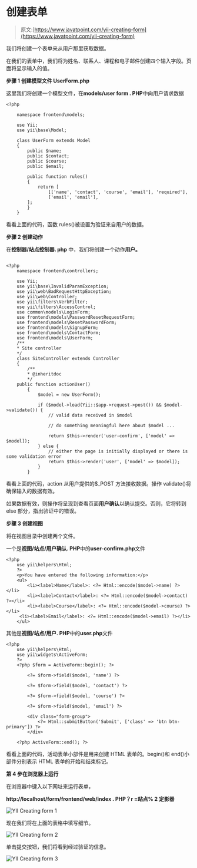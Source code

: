 # 创建表单

> 原文:[https://www.javatpoint.com/yii-creating-form](https://www.javatpoint.com/yii-creating-form)

我们将创建一个表单来从用户那里获取数据。

在我们的表单中，我们将为姓名、联系人、课程和电子邮件创建四个输入字段。页面将显示输入的值。

**步骤 1 创建模型文件 UserForm.php**

这里我们将创建一个模型文件，在**models/user form . PHP**中向用户请求数据

```
<?php 

	namespace frontend\models; 

	use Yii; 
	use yii\base\Model; 

	class UserForm extends Model 
	{ 
    	public $name; 
    	public $contact; 
    	public $course; 
    	public $email; 

    	public function rules() 
    	{ 
        	return [ 
            	[['name', 'contact', 'course', 'email'], 'required'], 
            	['email', 'email'], 
       	]; 
    	} 
	} 

```

看看上面的代码，函数 rules()被设置为验证来自用户的数据。

**步骤 2 创建动作**

在**控制器/站点控制器. php** 中，我们将创建一个动作**用户。**

```

<?php 
	namespace frontend\controllers; 

	use Yii; 
	use yii\base\InvalidParamException; 
	use yii\web\BadRequestHttpException; 
	use yii\web\Controller; 
	use yii\filters\VerbFilter; 
	use yii\filters\AccessControl; 
	use common\models\LoginForm; 
	use frontend\models\PasswordResetRequestForm; 
	use frontend\models\ResetPasswordForm; 
	use frontend\models\SignupForm; 
	use frontend\models\ContactForm; 
	use frontend\models\UserForm; 
	/** 
 	* Site controller 
 	*/ 
	class SiteController extends Controller 
	{ 
    	/** 
     	* @inheritdoc 
     	*/ 
	public function actionUser() 
    	{ 
        	$model = new UserForm(); 

        	if ($model->load(Yii::$app->request->post()) && $model->validate()) { 
            	// valid data received in $model 

            	// do something meaningful here about $model ... 

            	return $this->render('user-confirm', ['model' => $model]); 
        	} else { 
            	// either the page is initially displayed or there is some validation error 
            	return $this->render('user', ['model' => $model]); 
        	} 
    	} 

```

看看上面的代码，action 从用户提供的$_POST 方法接收数据。操作 validate()将确保输入的数据有效。

如果数据有效，则操作将呈现到查看页面**用户确认**以确认提交。否则，它将转到 else 部分，指出验证中的错误。

**步骤 3 创建视图**

将在视图目录中创建两个文件。

一个是**视图/站点/用户确认. PHP**中的**user-confirm.php**文件

```
<?php 
	use yii\helpers\Html; 
	?> 
	<p>You have entered the following information:</p> 
	<ul> 
    	<li><label>Name</label>: <?= Html::encode($model->name) ?></li> 
    	<li><label>Contact</label>: <?= Html::encode($model->contact) ?></li> 
    	<li><label>Course</label>: <?= Html::encode($model->course) ?></li> 
   	 <li><label>Email</label>: <?= Html::encode($model->email) ?></li> 
	</ul>

```

其他是**视图/站点/用户. PHP**中的**user.php**文件

```
<?php 
	use yii\helpers\Html; 
	use yii\widgets\ActiveForm; 
	?> 
	<?php $form = ActiveForm::begin(); ?> 

    	<?= $form->field($model, 'name') ?> 

    	<?= $form->field($model, 'contact') ?> 

     	<?= $form->field($model, 'course') ?> 

      	<?= $form->field($model, 'email') ?> 

    	<div class="form-group"> 
        	<?= Html::submitButton('Submit', ['class' => 'btn btn-primary']) ?> 
    	</div> 

	<?php ActiveForm::end(); ?>

```

看看上面的代码，活动表单小部件是用来创建 HTML 表单的。begin()和 end()小部件分别表示 HTML 表单的开始和结束标记。

**第 4 步在浏览器上运行**

在浏览器中键入以下网址来运行表单，

**http://localhost/form/frontend/web/index . PHP？r =站点% 2 定影器**

![YII Creating form 1](../Images/61ef0968abdc66294ef0e497c10eb555.png)

现在我们将在上面的表格中填写细节。

![YII Creating form 2](../Images/0df4f0a81c39b7d3d9e75d410fb32fa3.png)

单击提交按钮，我们将看到经过验证的信息。

![YII Creating form 3](../Images/4a20d22bc2b8879b7dc5c9a4e3448fa1.png)